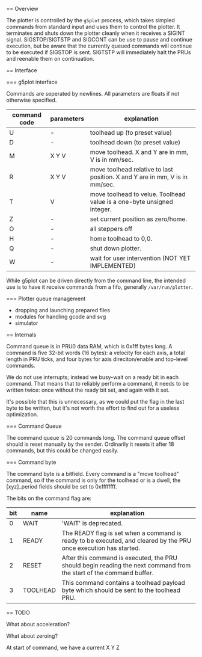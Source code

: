 == Overview

The plotter is controlled by the `g5plot` process, which takes simpled
commands from standard input and uses them to control the plotter. It
terminates and shuts down the plotter cleanly when it receives a SIGINT
signal. SIGSTOP/SIGTSTP and SIGCONT can be use to pause and continue
execution, but be aware that the currently queued commands will
continue to be executed if SIGSTOP is sent. SIGTSTP will immediately
halt the PRUs and reenable them on continuation.

== Interface

=== g5plot interface

Commands are seperated by newlines. All parameters are floats if not
otherwise specified.

| command code | parameters | explanation |
|--------------|------------|-------------|
| U | - | toolhead up (to preset value) |
| D | - | toolhead down (to preset value) |
| M | X Y V | move toolhead. X and Y are in mm, V is in mm/sec. |
| R | X Y V | move toolhead relative to last position. X and Y are in mm, V is in mm/sec. |
| T | V | move toolhead to velue. Toolhead value is a one-byte unsigned integer. |
| Z | - | set current position as zero/home. |
| O | - | all steppers off |
| H | - | home toolhead to 0,0. |
| Q | - | shut down plotter. |
| W | - | wait for user intervention (NOT YET IMPLEMENTED) |

While g5plot can be driven directly from the command line, the
intended use is to have it receive commands from a fifo, generally
`/var/run/plotter`.

=== Plotter queue management

* dropping and launching prepared files
* modules for handling gcode and svg
* simulator

== Internals

Command queue is in PRU0 data RAM, which is 0x1ff bytes long.
A command is five 32-bit words (16 bytes): a velocity for each axis,
a total length in PRU ticks, and four bytes for axis direciton/enable
and top-level commands.

We do not use interrupts; instead we busy-wait on a ready bit in each
command. That means that to reliably perform a command, it needs to be
written twice: once without the ready bit set, and again with it set.

It's possible that this is unnecessary, as we could put the flag in 
the last byte to be written, but it's not worth the effort to find out
for a useless optimization.

=== Command Queue

The command queue is 20 commands long. The command queue
offset should is reset manually by the sender. Ordinarily it
resets it after 18 commands, but this could be changed easily.

=== Command byte

The command byte is a bitfield. Every command is a "move toolhead"
command, so if the command is only for the toolhead or is a dwell, the
[xyz]_period fields should be set to 0xffffffff.

The bits on the command flag are:

| bit | name | explanation |
|-----|------|-------------|
| 0 | WAIT | 'WAIT' is deprecated. |
| 1 | READY | The READY flag is set when a command is ready to be executed, and cleared by the PRU once execution has started. |
| 2 | RESET | After this command is executed, the PRU should begin reading the next command from the start of the command buffer. |
| 3 | TOOLHEAD | This command contains a toolhead payload byte which should be sent to the toolhead PRU. |

== TODO

What about acceleration?

What about zeroing?

At start of command, we have a current X Y Z

